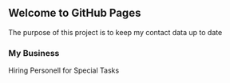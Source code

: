 ## Welcome to GitHub Pages

The purpose of this project is to keep my contact data up to date

### My Business

Hiring Personell for Special Tasks
